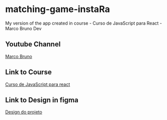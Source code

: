 # matching-game-instaRa
My version of the app created in course - Curso de JavaScript para React - Marco Bruno Dev

## Youtube Channel
[Marco Bruno](https://www.youtube.com/c/MarcoBrunoDev)

## Link to Course
[Curso de JavaScript para react](https://www.youtube.com/watch?v=aUDgoPsrPNg&list=PLirko8T4cEmzWZVn_ZKQbfDOuCnSZJ4va)

## Link to Design in figma
[Design do projeto](https://www.figma.com/file/TcmjoHKPS8faarQoHnKV4C/Curso_de_HTML_e_CSS_feliz)
